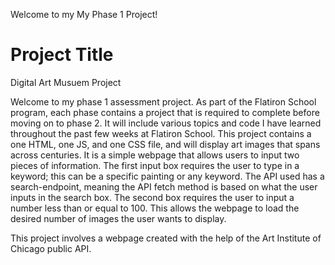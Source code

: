 Welcome to my My Phase 1 Project! 

# Project Title

Digital Art Musuem Project

Welcome to my phase 1 assessment project. As part of the Flatiron School program, each phase contains a project that is required to complete before moving on to phase 2. It will include various topics and code I have learned throughout the past few weeks at Flatiron School. This project contains a one HTML, one JS, and one CSS file, and will display art images that spans across centuries. It is a simple webpage that allows users to input two pieces of information. The first input box requires the user to type in a keyword; this can be a specific painting or any keyword. The API used has a search-endpoint, meaning the API fetch method is based on what the user inputs in the search box. The second box requires the user to input a number less than or equal to 100. This allows the webpage to load the desired number of images the user wants to display. 

This project involves a webpage created with the help of the Art Institute of Chicago public API.
